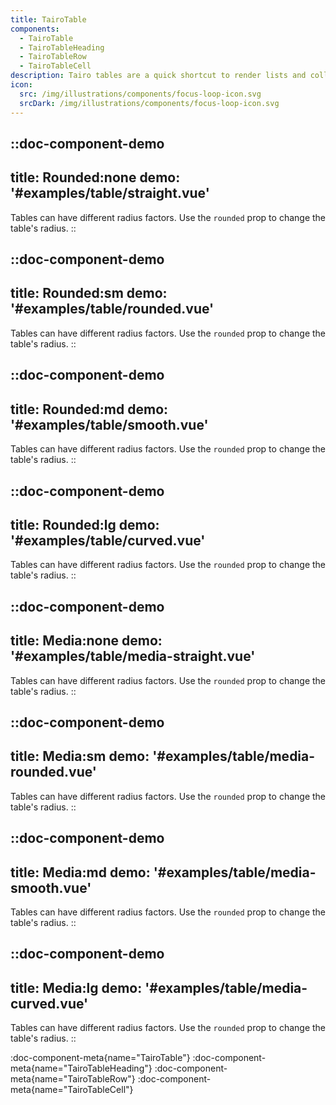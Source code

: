 ```yaml
---
title: TairoTable
components:
  - TairoTable
  - TairoTableHeading
  - TairoTableRow
  - TairoTableCell
description: Tairo tables are a quick shortcut to render lists and collections using the native HTML5 table element.
icon:
  src: /img/illustrations/components/focus-loop-icon.svg
  srcDark: /img/illustrations/components/focus-loop-icon.svg
---
```


::doc-component-demo
---
title: Rounded:none
demo: '#examples/table/straight.vue'
---
Tables can have different radius factors. Use the `rounded` prop to change the table's radius.
::

::doc-component-demo
---
title: Rounded:sm
demo: '#examples/table/rounded.vue'
---
Tables can have different radius factors. Use the `rounded` prop to change the table's radius.
::

::doc-component-demo
---
title: Rounded:md
demo: '#examples/table/smooth.vue'
---
Tables can have different radius factors. Use the `rounded` prop to change the table's radius.
::

::doc-component-demo
---
title: Rounded:lg
demo: '#examples/table/curved.vue'
---
Tables can have different radius factors. Use the `rounded` prop to change the table's radius.
::

::doc-component-demo
---
title: Media:none
demo: '#examples/table/media-straight.vue'
---
Tables can have different radius factors. Use the `rounded` prop to change the table's radius.
::

::doc-component-demo
---
title: Media:sm
demo: '#examples/table/media-rounded.vue'
---
Tables can have different radius factors. Use the `rounded` prop to change the table's radius.
::

::doc-component-demo
---
title: Media:md
demo: '#examples/table/media-smooth.vue'
---
Tables can have different radius factors. Use the `rounded` prop to change the table's radius.
::

::doc-component-demo
---
title: Media:lg
demo: '#examples/table/media-curved.vue'
---
Tables can have different radius factors. Use the `rounded` prop to change the table's radius.
::

:doc-component-meta{name="TairoTable"}
:doc-component-meta{name="TairoTableHeading"}
:doc-component-meta{name="TairoTableRow"}
:doc-component-meta{name="TairoTableCell"}